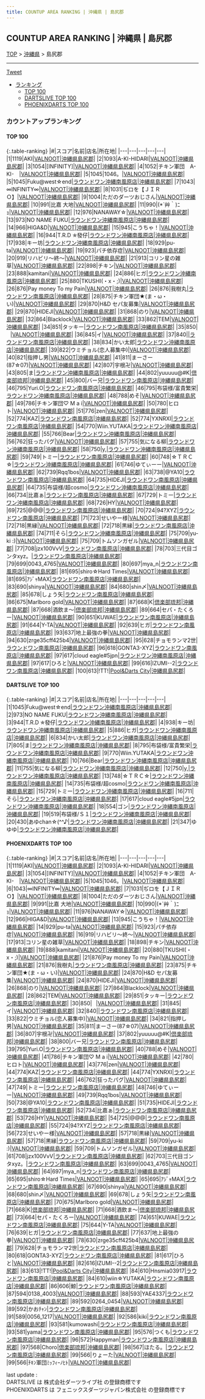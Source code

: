 ```yaml
---
title: COUNTUP AREA RANKING | 沖縄県 | 島尻郡
---
```

## COUNTUP AREA RANKING | 沖縄県 | 島尻郡

[TOP](/darts/rank/) > [沖縄県](/darts/rank/沖縄県/) > 島尻郡

___

<a href="https://twitter.com/share?ref_src=twsrc%5Etfw" data-text="COUNTUP AREA RANKING | 沖縄県島尻郡" class="twitter-share-button" data-hashtags="DARTSLIVE,PHOENIXDARTS,darts,ダーツ" data-show-count="false">Tweet</a>

* [ランキング](#カウントアップランキング)
    * [TOP 100](#top-100)
    * [DARTSLIVE TOP 100](#dartslive-top-100)
    * [PHOENIXDARTS TOP 100](#phoenixdarts-top-100)

### カウントアップランキング

#### TOP 100



{:.table-ranking}
|#|スコア|名前|店名|所在地|
|---|---|---|---|---|
|1|1119|<span class="rank-name-pd">AKI</span>|<a href="https://vs.phoenixdarts.com/jp/shop/shopDetailInfo/s_9047?s_seq=9047">VALNOOT</a>|<a href="/darts/rank/沖縄県/島尻郡">沖縄県島尻郡</a>|
|2|1093|<span class="rank-name-pd">A-KI-HIDARI</span>|<a href="https://vs.phoenixdarts.com/jp/shop/shopDetailInfo/s_9047?s_seq=9047">VALNOOT</a>|<a href="/darts/rank/沖縄県/島尻郡">沖縄県島尻郡</a>|
|3|1054|<span class="rank-name-pd">[INFINITY]</span>|<a href="https://vs.phoenixdarts.com/jp/shop/shopDetailInfo/s_9047?s_seq=9047">VALNOOT</a>|<a href="/darts/rank/沖縄県/島尻郡">沖縄県島尻郡</a>|
|4|1052|<span class="rank-name-pd">チキン軍団　A-KI-　</span>|<a href="https://vs.phoenixdarts.com/jp/shop/shopDetailInfo/s_9047?s_seq=9047">VALNOOT</a>|<a href="/darts/rank/沖縄県/島尻郡">沖縄県島尻郡</a>|
|5|1045|<span class="rank-name-pd">1046。</span>|<a href="https://vs.phoenixdarts.com/jp/shop/shopDetailInfo/s_9047?s_seq=9047">VALNOOT</a>|<a href="/darts/rank/沖縄県/島尻郡">沖縄県島尻郡</a>|
|5|1045|<span class="rank-name-dl">Fuku@west☆end</span>|<a href="https://search.dartslive.com/jp/shop/f1b85b87f406dd530d9b047a20a7ba1e">ラウンドワン沖縄南風原店</a>|<a href="/darts/rank/沖縄県/島尻郡">沖縄県島尻郡</a>|
|7|1043|<span class="rank-name-pd">∞INFINITY∞</span>|<a href="https://vs.phoenixdarts.com/jp/shop/shopDetailInfo/s_9047?s_seq=9047">VALNOOT</a>|<a href="/darts/rank/沖縄県/島尻郡">沖縄県島尻郡</a>|
|8|1031|<span class="rank-name-pd">ぢロを【ＪＩＲＯ】</span>|<a href="https://vs.phoenixdarts.com/jp/shop/shopDetailInfo/s_9047?s_seq=9047">VALNOOT</a>|<a href="/darts/rank/沖縄県/島尻郡">沖縄県島尻郡</a>|
|9|1004|<span class="rank-name-pd">ただのダーツおじさん</span>|<a href="https://vs.phoenixdarts.com/jp/shop/shopDetailInfo/s_9047?s_seq=9047">VALNOOT</a>|<a href="/darts/rank/沖縄県/島尻郡">沖縄県島尻郡</a>|
|10|991|<span class="rank-name-pd">比嘉 大地</span>|<a href="https://vs.phoenixdarts.com/jp/shop/shopDetailInfo/s_9047?s_seq=9047">VALNOOT</a>|<a href="/darts/rank/沖縄県/島尻郡">沖縄県島尻郡</a>|
|11|990|<span class="rank-name-pd">(*´艸｀)ﾆｮ</span>|<a href="https://vs.phoenixdarts.com/jp/shop/shopDetailInfo/s_9047?s_seq=9047">VALNOOT</a>|<a href="/darts/rank/沖縄県/島尻郡">沖縄県島尻郡</a>|
|12|976|<span class="rank-name-pd">NANAWAY☆</span>|<a href="https://vs.phoenixdarts.com/jp/shop/shopDetailInfo/s_9047?s_seq=9047">VALNOOT</a>|<a href="/darts/rank/沖縄県/島尻郡">沖縄県島尻郡</a>|
|13|973|<span class="rank-name-dl">NO NAME FUKU</span>|<a href="https://search.dartslive.com/jp/shop/f1b85b87f406dd530d9b047a20a7ba1e">ラウンドワン沖縄南風原店</a>|<a href="/darts/rank/沖縄県/島尻郡">沖縄県島尻郡</a>|
|14|966|<span class="rank-name-pd">HIGA&amp;D</span>|<a href="https://vs.phoenixdarts.com/jp/shop/shopDetailInfo/s_9047?s_seq=9047">VALNOOT</a>|<a href="/darts/rank/沖縄県/島尻郡">沖縄県島尻郡</a>|
|15|945|<span class="rank-name-pd">こうちゃ！</span>|<a href="https://vs.phoenixdarts.com/jp/shop/shopDetailInfo/s_9047?s_seq=9047">VALNOOT</a>|<a href="/darts/rank/沖縄県/島尻郡">沖縄県島尻郡</a>|
|16|944|<span class="rank-name-dl">T.R.D ✯發仔</span>|<a href="https://search.dartslive.com/jp/shop/f1b85b87f406dd530d9b047a20a7ba1e">ラウンドワン沖縄南風原店</a>|<a href="/darts/rank/沖縄県/島尻郡">沖縄県島尻郡</a>|
|17|938|<span class="rank-name-dl">キー坊</span>|<a href="https://search.dartslive.com/jp/shop/f1b85b87f406dd530d9b047a20a7ba1e">ラウンドワン沖縄南風原店</a>|<a href="/darts/rank/沖縄県/島尻郡">沖縄県島尻郡</a>|
|18|929|<span class="rank-name-pd">pu-ta</span>|<a href="https://vs.phoenixdarts.com/jp/shop/shopDetailInfo/s_9047?s_seq=9047">VALNOOT</a>|<a href="/darts/rank/沖縄県/島尻郡">沖縄県島尻郡</a>|
|19|923|<span class="rank-name-pd">パチ依存症</span>|<a href="https://vs.phoenixdarts.com/jp/shop/shopDetailInfo/s_9047?s_seq=9047">VALNOOT</a>|<a href="/darts/rank/沖縄県/島尻郡">沖縄県島尻郡</a>|
|20|919|<span class="rank-name-pd">リハビリ〜終〜</span>|<a href="https://vs.phoenixdarts.com/jp/shop/shopDetailInfo/s_9047?s_seq=9047">VALNOOT</a>|<a href="/darts/rank/沖縄県/島尻郡">沖縄県島尻郡</a>|
|21|913|<span class="rank-name-pd">コリン星の雑草</span>|<a href="https://vs.phoenixdarts.com/jp/shop/shopDetailInfo/s_9047?s_seq=9047">VALNOOT</a>|<a href="/darts/rank/沖縄県/島尻郡">沖縄県島尻郡</a>|
|22|898|<span class="rank-name-pd">チキン</span>|<a href="https://vs.phoenixdarts.com/jp/shop/shopDetailInfo/s_9047?s_seq=9047">VALNOOT</a>|<a href="/darts/rank/沖縄県/島尻郡">沖縄県島尻郡</a>|
|23|888|<span class="rank-name-pd">kamitani</span>|<a href="https://vs.phoenixdarts.com/jp/shop/shopDetailInfo/s_9047?s_seq=9047">VALNOOT</a>|<a href="/darts/rank/沖縄県/島尻郡">沖縄県島尻郡</a>|
|24|886|<span class="rank-name-dl">ヒガ</span>|<a href="https://search.dartslive.com/jp/shop/f1b85b87f406dd530d9b047a20a7ba1e">ラウンドワン沖縄南風原店</a>|<a href="/darts/rank/沖縄県/島尻郡">沖縄県島尻郡</a>|
|25|880|<span class="rank-name-pd">TKUSHI(・x・;)</span>|<a href="https://vs.phoenixdarts.com/jp/shop/shopDetailInfo/s_9047?s_seq=9047">VALNOOT</a>|<a href="/darts/rank/沖縄県/島尻郡">沖縄県島尻郡</a>|
|26|876|<span class="rank-name-pd">Pay money To my Pain</span>|<a href="https://vs.phoenixdarts.com/jp/shop/shopDetailInfo/s_9047?s_seq=9047">VALNOOT</a>|<a href="/darts/rank/沖縄県/島尻郡">沖縄県島尻郡</a>|
|26|876|<span class="rank-name-pd">我樹丸</span>|<a href="https://vs.phoenixdarts.com/jp/shop/shopDetailInfo/s_9760?s_seq=9760">ラウンドワン南風原店</a>|<a href="/darts/rank/沖縄県/島尻郡">沖縄県島尻郡</a>|
|28|875|<span class="rank-name-pd">チキン軍団★(ま・ω・い)</span>|<a href="https://vs.phoenixdarts.com/jp/shop/shopDetailInfo/s_9047?s_seq=9047">VALNOOT</a>|<a href="/darts/rank/沖縄県/島尻郡">沖縄県島尻郡</a>|
|29|870|<span class="rank-name-pd">H&amp;D セパ友募集</span>|<a href="https://vs.phoenixdarts.com/jp/shop/shopDetailInfo/s_9047?s_seq=9047">VALNOOT</a>|<a href="/darts/rank/沖縄県/島尻郡">沖縄県島尻郡</a>|
|29|870|<span class="rank-name-pd">HIDEJI</span>|<a href="https://vs.phoenixdarts.com/jp/shop/shopDetailInfo/s_9047?s_seq=9047">VALNOOT</a>|<a href="/darts/rank/沖縄県/島尻郡">沖縄県島尻郡</a>|
|31|868|<span class="rank-name-pd">のり</span>|<a href="https://vs.phoenixdarts.com/jp/shop/shopDetailInfo/s_9047?s_seq=9047">VALNOOT</a>|<a href="/darts/rank/沖縄県/島尻郡">沖縄県島尻郡</a>|
|32|864|<span class="rank-name-pd">Blacklock</span>|<a href="https://vs.phoenixdarts.com/jp/shop/shopDetailInfo/s_9047?s_seq=9047">VALNOOT</a>|<a href="/darts/rank/沖縄県/島尻郡">沖縄県島尻郡</a>|
|33|862|<span class="rank-name-pd">TEM</span>|<a href="https://vs.phoenixdarts.com/jp/shop/shopDetailInfo/s_9047?s_seq=9047">VALNOOT</a>|<a href="/darts/rank/沖縄県/島尻郡">沖縄県島尻郡</a>|
|34|851|<span class="rank-name-pd">タッキー</span>|<a href="https://vs.phoenixdarts.com/jp/shop/shopDetailInfo/s_9760?s_seq=9760">ラウンドワン南風原店</a>|<a href="/darts/rank/沖縄県/島尻郡">沖縄県島尻郡</a>|
|35|850|<span class="rank-name-pd">⠀</span>|<a href="https://vs.phoenixdarts.com/jp/shop/shopDetailInfo/s_9047?s_seq=9047">VALNOOT</a>|<a href="/darts/rank/沖縄県/島尻郡">沖縄県島尻郡</a>|
|36|845|<span class="rank-name-pd">イ</span>|<a href="https://vs.phoenixdarts.com/jp/shop/shopDetailInfo/s_9047?s_seq=9047">VALNOOT</a>|<a href="/darts/rank/沖縄県/島尻郡">沖縄県島尻郡</a>|
|37|840|<span class="rank-name-pd"></span>|<a href="https://vs.phoenixdarts.com/jp/shop/shopDetailInfo/s_9760?s_seq=9760">ラウンドワン南風原店</a>|<a href="/darts/rank/沖縄県/島尻郡">沖縄県島尻郡</a>|
|38|834|<span class="rank-name-dl">かい太郎</span>|<a href="https://search.dartslive.com/jp/shop/f1b85b87f406dd530d9b047a20a7ba1e">ラウンドワン沖縄南風原店</a>|<a href="/darts/rank/沖縄県/島尻郡">沖縄県島尻郡</a>|
|39|822|<span class="rank-name-pd">ウミチョル(恋人募集中)</span>|<a href="https://vs.phoenixdarts.com/jp/shop/shopDetailInfo/s_9047?s_seq=9047">VALNOOT</a>|<a href="/darts/rank/沖縄県/島尻郡">沖縄県島尻郡</a>|
|40|821|<span class="rank-name-pd">指押し男</span>|<a href="https://vs.phoenixdarts.com/jp/shop/shopDetailInfo/s_9047?s_seq=9047">VALNOOT</a>|<a href="/darts/rank/沖縄県/島尻郡">沖縄県島尻郡</a>|
|41|811|<span class="rank-name-pd">まーさー(87☆07)</span>|<a href="https://vs.phoenixdarts.com/jp/shop/shopDetailInfo/s_9047?s_seq=9047">VALNOOT</a>|<a href="/darts/rank/沖縄県/島尻郡">沖縄県島尻郡</a>|
|42|807|<span class="rank-name-pd">宇根卍</span>|<a href="https://vs.phoenixdarts.com/jp/shop/shopDetailInfo/s_9047?s_seq=9047">VALNOOT</a>|<a href="/darts/rank/沖縄県/島尻郡">沖縄県島尻郡</a>|
|43|805|<span class="rank-name-dl">ま</span>|<a href="https://search.dartslive.com/jp/shop/f1b85b87f406dd530d9b047a20a7ba1e">ラウンドワン沖縄南風原店</a>|<a href="/darts/rank/沖縄県/島尻郡">沖縄県島尻郡</a>|
|44|802|<span class="rank-name-pd">yuuuuu@#K</span>|<a href="https://vs.phoenixdarts.com/jp/shop/shopDetailInfo/s_85528?s_seq=85528">倶楽部琉邦</a>|<a href="/darts/rank/沖縄県/島尻郡">沖縄県島尻郡</a>|
|45|800|<span class="rank-name-pd">バー兄</span>|<a href="https://vs.phoenixdarts.com/jp/shop/shopDetailInfo/s_9760?s_seq=9760">ラウンドワン南風原店</a>|<a href="/darts/rank/沖縄県/島尻郡">沖縄県島尻郡</a>|
|46|795|<span class="rank-name-pd">Yuri.O</span>|<a href="https://vs.phoenixdarts.com/jp/shop/shopDetailInfo/s_9760?s_seq=9760">ラウンドワン南風原店</a>|<a href="/darts/rank/沖縄県/島尻郡">沖縄県島尻郡</a>|
|46|795|<span class="rank-name-dl">布袋様/富貴繁栄</span>|<a href="https://search.dartslive.com/jp/shop/f1b85b87f406dd530d9b047a20a7ba1e">ラウンドワン沖縄南風原店</a>|<a href="/darts/rank/沖縄県/島尻郡">沖縄県島尻郡</a>|
|48|788|<span class="rank-name-pd">めそ</span>|<a href="https://vs.phoenixdarts.com/jp/shop/shopDetailInfo/s_9047?s_seq=9047">VALNOOT</a>|<a href="/darts/rank/沖縄県/島尻郡">沖縄県島尻郡</a>|
|49|786|<span class="rank-name-pd">チキン軍団♡ M a i</span>|<a href="https://vs.phoenixdarts.com/jp/shop/shopDetailInfo/s_9047?s_seq=9047">VALNOOT</a>|<a href="/darts/rank/沖縄県/島尻郡">沖縄県島尻郡</a>|
|50|780|<span class="rank-name-pd">ヒロト</span>|<a href="https://vs.phoenixdarts.com/jp/shop/shopDetailInfo/s_9047?s_seq=9047">VALNOOT</a>|<a href="/darts/rank/沖縄県/島尻郡">沖縄県島尻郡</a>|
|51|776|<span class="rank-name-pd">zen</span>|<a href="https://vs.phoenixdarts.com/jp/shop/shopDetailInfo/s_9047?s_seq=9047">VALNOOT</a>|<a href="/darts/rank/沖縄県/島尻郡">沖縄県島尻郡</a>|
|52|774|<span class="rank-name-pd">KAZ</span>|<a href="https://vs.phoenixdarts.com/jp/shop/shopDetailInfo/s_9760?s_seq=9760">ラウンドワン南風原店</a>|<a href="/darts/rank/沖縄県/島尻郡">沖縄県島尻郡</a>|
|52|774|<span class="rank-name-pd">YXNRXI</span>|<a href="https://vs.phoenixdarts.com/jp/shop/shopDetailInfo/s_9760?s_seq=9760">ラウンドワン南風原店</a>|<a href="/darts/rank/沖縄県/島尻郡">沖縄県島尻郡</a>|
|54|770|<span class="rank-name-dl">Wiin.YUTAKA</span>|<a href="https://search.dartslive.com/jp/shop/f1b85b87f406dd530d9b047a20a7ba1e">ラウンドワン沖縄南風原店</a>|<a href="/darts/rank/沖縄県/島尻郡">沖縄県島尻郡</a>|
|55|766|<span class="rank-name-dl">Bear</span>|<a href="https://search.dartslive.com/jp/shop/f1b85b87f406dd530d9b047a20a7ba1e">ラウンドワン沖縄南風原店</a>|<a href="/darts/rank/沖縄県/島尻郡">沖縄県島尻郡</a>|
|56|762|<span class="rank-name-pd">狂ったパグ</span>|<a href="https://vs.phoenixdarts.com/jp/shop/shopDetailInfo/s_9047?s_seq=9047">VALNOOT</a>|<a href="/darts/rank/沖縄県/島尻郡">沖縄県島尻郡</a>|
|57|755|<span class="rank-name-dl">気になる柳</span>|<a href="https://search.dartslive.com/jp/shop/f1b85b87f406dd530d9b047a20a7ba1e">ラウンドワン沖縄南風原店</a>|<a href="/darts/rank/沖縄県/島尻郡">沖縄県島尻郡</a>|
|58|750|<span class="rank-name-dl">y,</span>|<a href="https://search.dartslive.com/jp/shop/f1b85b87f406dd530d9b047a20a7ba1e">ラウンドワン沖縄南風原店</a>|<a href="/darts/rank/沖縄県/島尻郡">沖縄県島尻郡</a>|
|59|749|<span class="rank-name-pd">トミー</span>|<a href="https://vs.phoenixdarts.com/jp/shop/shopDetailInfo/s_9760?s_seq=9760">ラウンドワン南風原店</a>|<a href="/darts/rank/沖縄県/島尻郡">沖縄県島尻郡</a>|
|60|748|<span class="rank-name-dl">☆ＴＲＣ☆</span>|<a href="https://search.dartslive.com/jp/shop/f1b85b87f406dd530d9b047a20a7ba1e">ラウンドワン沖縄南風原店</a>|<a href="/darts/rank/沖縄県/島尻郡">沖縄県島尻郡</a>|
|61|746|<span class="rank-name-pd">ゆてぃーー</span>|<a href="https://vs.phoenixdarts.com/jp/shop/shopDetailInfo/s_9047?s_seq=9047">VALNOOT</a>|<a href="/darts/rank/沖縄県/島尻郡">沖縄県島尻郡</a>|
|62|739|<span class="rank-name-pd">Rqq1bos</span>|<a href="https://vs.phoenixdarts.com/jp/shop/shopDetailInfo/s_9047?s_seq=9047">VALNOOT</a>|<a href="/darts/rank/沖縄県/島尻郡">沖縄県島尻郡</a>|
|63|738|<span class="rank-name-pd">@YA10</span>|<a href="https://vs.phoenixdarts.com/jp/shop/shopDetailInfo/s_9760?s_seq=9760">ラウンドワン南風原店</a>|<a href="/darts/rank/沖縄県/島尻郡">沖縄県島尻郡</a>|
|64|735|<span class="rank-name-pd">HIDEJI</span>|<a href="https://vs.phoenixdarts.com/jp/shop/shopDetailInfo/s_9760?s_seq=9760">ラウンドワン南風原店</a>|<a href="/darts/rank/沖縄県/島尻郡">沖縄県島尻郡</a>|
|64|735|<span class="rank-name-dl">布袋様/超cosmo</span>|<a href="https://search.dartslive.com/jp/shop/f1b85b87f406dd530d9b047a20a7ba1e">ラウンドワン沖縄南風原店</a>|<a href="/darts/rank/沖縄県/島尻郡">沖縄県島尻郡</a>|
|66|734|<span class="rank-name-pd">比嘉ぁ</span>|<a href="https://vs.phoenixdarts.com/jp/shop/shopDetailInfo/s_9760?s_seq=9760">ラウンドワン南風原店</a>|<a href="/darts/rank/沖縄県/島尻郡">沖縄県島尻郡</a>|
|67|729|<span class="rank-name-dl">トミー</span>|<a href="https://search.dartslive.com/jp/shop/f1b85b87f406dd530d9b047a20a7ba1e">ラウンドワン沖縄南風原店</a>|<a href="/darts/rank/沖縄県/島尻郡">沖縄県島尻郡</a>|
|68|726|<span class="rank-name-pd">HY</span>|<a href="https://vs.phoenixdarts.com/jp/shop/shopDetailInfo/s_9047?s_seq=9047">VALNOOT</a>|<a href="/darts/rank/沖縄県/島尻郡">沖縄県島尻郡</a>|
|69|725|<span class="rank-name-pd">@@@</span>|<a href="https://vs.phoenixdarts.com/jp/shop/shopDetailInfo/s_9760?s_seq=9760">ラウンドワン南風原店</a>|<a href="/darts/rank/沖縄県/島尻郡">沖縄県島尻郡</a>|
|70|724|<span class="rank-name-pd">94?XYZ</span>|<a href="https://vs.phoenixdarts.com/jp/shop/shopDetailInfo/s_9760?s_seq=9760">ラウンドワン南風原店</a>|<a href="/darts/rank/沖縄県/島尻郡">沖縄県島尻郡</a>|
|71|723|<span class="rank-name-pd">せいやー様</span>|<a href="https://vs.phoenixdarts.com/jp/shop/shopDetailInfo/s_9047?s_seq=9047">VALNOOT</a>|<a href="/darts/rank/沖縄県/島尻郡">沖縄県島尻郡</a>|
|72|718|<span class="rank-name-pd">黒縁</span>|<a href="https://vs.phoenixdarts.com/jp/shop/shopDetailInfo/s_9047?s_seq=9047">VALNOOT</a>|<a href="/darts/rank/沖縄県/島尻郡">沖縄県島尻郡</a>|
|72|718|<span class="rank-name-pd">黒縁</span>|<a href="https://vs.phoenixdarts.com/jp/shop/shopDetailInfo/s_9760?s_seq=9760">ラウンドワン南風原店</a>|<a href="/darts/rank/沖縄県/島尻郡">沖縄県島尻郡</a>|
|74|711|<span class="rank-name-dl">そら</span>|<a href="https://search.dartslive.com/jp/shop/f1b85b87f406dd530d9b047a20a7ba1e">ラウンドワン沖縄南風原店</a>|<a href="/darts/rank/沖縄県/島尻郡">沖縄県島尻郡</a>|
|75|709|<span class="rank-name-pd">yu-ki :)</span>|<a href="https://vs.phoenixdarts.com/jp/shop/shopDetailInfo/s_9047?s_seq=9047">VALNOOT</a>|<a href="/darts/rank/沖縄県/島尻郡">沖縄県島尻郡</a>|
|75|709|<span class="rank-name-pd">トムソンガゼル</span>|<a href="https://vs.phoenixdarts.com/jp/shop/shopDetailInfo/s_9047?s_seq=9047">VALNOOT</a>|<a href="/darts/rank/沖縄県/島尻郡">沖縄県島尻郡</a>|
|77|708|<span class="rank-name-pd">jzx100VvV</span>|<a href="https://vs.phoenixdarts.com/jp/shop/shopDetailInfo/s_9760?s_seq=9760">ラウンドワン南風原店</a>|<a href="/darts/rank/沖縄県/島尻郡">沖縄県島尻郡</a>|
|78|703|<span class="rank-name-pd">三代目ゴンタxyz。</span>|<a href="https://vs.phoenixdarts.com/jp/shop/shopDetailInfo/s_9760?s_seq=9760">ラウンドワン南風原店</a>|<a href="/darts/rank/沖縄県/島尻郡">沖縄県島尻郡</a>|
|79|699|<span class="rank-name-pd">0043_4765</span>|<a href="https://vs.phoenixdarts.com/jp/shop/shopDetailInfo/s_9047?s_seq=9047">VALNOOT</a>|<a href="/darts/rank/沖縄県/島尻郡">沖縄県島尻郡</a>|
|80|697|<span class="rank-name-pd">mya_n</span>|<a href="https://vs.phoenixdarts.com/jp/shop/shopDetailInfo/s_9760?s_seq=9760">ラウンドワン南風原店</a>|<a href="/darts/rank/沖縄県/島尻郡">沖縄県島尻郡</a>|
|81|695|<span class="rank-name-pd">shiro☆Hard Times</span>|<a href="https://vs.phoenixdarts.com/jp/shop/shopDetailInfo/s_9047?s_seq=9047">VALNOOT</a>|<a href="/darts/rank/沖縄県/島尻郡">沖縄県島尻郡</a>|
|81|695|<span class="rank-name-pd">ｱｼﾞｬMAX</span>|<a href="https://vs.phoenixdarts.com/jp/shop/shopDetailInfo/s_9760?s_seq=9760">ラウンドワン南風原店</a>|<a href="/darts/rank/沖縄県/島尻郡">沖縄県島尻郡</a>|
|83|690|<span class="rank-name-pd">shinya</span>|<a href="https://vs.phoenixdarts.com/jp/shop/shopDetailInfo/s_9047?s_seq=9047">VALNOOT</a>|<a href="/darts/rank/沖縄県/島尻郡">沖縄県島尻郡</a>|
|84|680|<span class="rank-name-pd">shin〆</span>|<a href="https://vs.phoenixdarts.com/jp/shop/shopDetailInfo/s_9047?s_seq=9047">VALNOOT</a>|<a href="/darts/rank/沖縄県/島尻郡">沖縄県島尻郡</a>|
|85|678|<span class="rank-name-pd">しょう矢</span>|<a href="https://vs.phoenixdarts.com/jp/shop/shopDetailInfo/s_9760?s_seq=9760">ラウンドワン南風原店</a>|<a href="/darts/rank/沖縄県/島尻郡">沖縄県島尻郡</a>|
|86|675|<span class="rank-name-pd">Marlboro gold</span>|<a href="https://vs.phoenixdarts.com/jp/shop/shopDetailInfo/s_9047?s_seq=9047">VALNOOT</a>|<a href="/darts/rank/沖縄県/島尻郡">沖縄県島尻郡</a>|
|87|668|<span class="rank-name-pd">K</span>|<a href="https://vs.phoenixdarts.com/jp/shop/shopDetailInfo/s_85528?s_seq=85528">倶楽部琉邦</a>|<a href="/darts/rank/沖縄県/島尻郡">沖縄県島尻郡</a>|
|87|668|<span class="rank-name-pd">酒飲ま～</span>|<a href="https://vs.phoenixdarts.com/jp/shop/shopDetailInfo/s_85528?s_seq=85528">倶楽部琉邦</a>|<a href="/darts/rank/沖縄県/島尻郡">沖縄県島尻郡</a>|
|89|664|<span class="rank-name-pd">セパ・たくろー</span>|<a href="https://vs.phoenixdarts.com/jp/shop/shopDetailInfo/s_9047?s_seq=9047">VALNOOT</a>|<a href="/darts/rank/沖縄県/島尻郡">沖縄県島尻郡</a>|
|90|651|<span class="rank-name-pd">KUWAE</span>|<a href="https://vs.phoenixdarts.com/jp/shop/shopDetailInfo/s_9760?s_seq=9760">ラウンドワン南風原店</a>|<a href="/darts/rank/沖縄県/島尻郡">沖縄県島尻郡</a>|
|91|644|<span class="rank-name-pd">Y-TA</span>|<a href="https://vs.phoenixdarts.com/jp/shop/shopDetailInfo/s_9047?s_seq=9047">VALNOOT</a>|<a href="/darts/rank/沖縄県/島尻郡">沖縄県島尻郡</a>|
|92|639|<span class="rank-name-pd">ヒガ</span>|<a href="https://vs.phoenixdarts.com/jp/shop/shopDetailInfo/s_9760?s_seq=9760">ラウンドワン南風原店</a>|<a href="/darts/rank/沖縄県/島尻郡">沖縄県島尻郡</a>|
|93|637|<span class="rank-name-pd">地上最強の拳</span>|<a href="https://vs.phoenixdarts.com/jp/shop/shopDetailInfo/s_9047?s_seq=9047">VALNOOT</a>|<a href="/darts/rank/沖縄県/島尻郡">沖縄県島尻郡</a>|
|94|630|<span class="rank-name-pd">zrge35cff425b4</span>|<a href="https://vs.phoenixdarts.com/jp/shop/shopDetailInfo/s_9047?s_seq=9047">VALNOOT</a>|<a href="/darts/rank/沖縄県/島尻郡">沖縄県島尻郡</a>|
|95|628|<span class="rank-name-pd">チョモランマ2世</span>|<a href="https://vs.phoenixdarts.com/jp/shop/shopDetailInfo/s_9760?s_seq=9760">ラウンドワン南風原店</a>|<a href="/darts/rank/沖縄県/島尻郡">沖縄県島尻郡</a>|
|96|618|<span class="rank-name-pd">GONTA3-XYZ</span>|<a href="https://vs.phoenixdarts.com/jp/shop/shopDetailInfo/s_9760?s_seq=9760">ラウンドワン南風原店</a>|<a href="/darts/rank/沖縄県/島尻郡">沖縄県島尻郡</a>|
|97|617|<span class="rank-name-dl">cloud eagle#5jpn</span>|<a href="https://search.dartslive.com/jp/shop/f1b85b87f406dd530d9b047a20a7ba1e">ラウンドワン沖縄南風原店</a>|<a href="/darts/rank/沖縄県/島尻郡">沖縄県島尻郡</a>|
|97|617|<span class="rank-name-pd">ひろと</span>|<a href="https://vs.phoenixdarts.com/jp/shop/shopDetailInfo/s_9047?s_seq=9047">VALNOOT</a>|<a href="/darts/rank/沖縄県/島尻郡">沖縄県島尻郡</a>|
|99|616|<span class="rank-name-pd">IZUMI--2</span>|<a href="https://vs.phoenixdarts.com/jp/shop/shopDetailInfo/s_9760?s_seq=9760">ラウンドワン南風原店</a>|<a href="/darts/rank/沖縄県/島尻郡">沖縄県島尻郡</a>|
|100|613|<span class="rank-name-pd">!TT!</span>|<a href="https://vs.phoenixdarts.com/jp/shop/shopDetailInfo/s_9394?s_seq=9394">Pool&Darts City</a>|<a href="/darts/rank/沖縄県/島尻郡">沖縄県島尻郡</a>|


#### DARTSLIVE TOP 100



{:.table-ranking}
|#|スコア|名前|店名|所在地|
|---|---|---|---|---|
|1|1045|<span class="rank-name-dl">Fuku@west☆end</span>|<a href="https://search.dartslive.com/jp/shop/f1b85b87f406dd530d9b047a20a7ba1e">ラウンドワン沖縄南風原店</a>|<a href="/darts/rank/沖縄県/島尻郡">沖縄県島尻郡</a>|
|2|973|<span class="rank-name-dl">NO NAME FUKU</span>|<a href="https://search.dartslive.com/jp/shop/f1b85b87f406dd530d9b047a20a7ba1e">ラウンドワン沖縄南風原店</a>|<a href="/darts/rank/沖縄県/島尻郡">沖縄県島尻郡</a>|
|3|944|<span class="rank-name-dl">T.R.D ✯發仔</span>|<a href="https://search.dartslive.com/jp/shop/f1b85b87f406dd530d9b047a20a7ba1e">ラウンドワン沖縄南風原店</a>|<a href="/darts/rank/沖縄県/島尻郡">沖縄県島尻郡</a>|
|4|938|<span class="rank-name-dl">キー坊</span>|<a href="https://search.dartslive.com/jp/shop/f1b85b87f406dd530d9b047a20a7ba1e">ラウンドワン沖縄南風原店</a>|<a href="/darts/rank/沖縄県/島尻郡">沖縄県島尻郡</a>|
|5|886|<span class="rank-name-dl">ヒガ</span>|<a href="https://search.dartslive.com/jp/shop/f1b85b87f406dd530d9b047a20a7ba1e">ラウンドワン沖縄南風原店</a>|<a href="/darts/rank/沖縄県/島尻郡">沖縄県島尻郡</a>|
|6|834|<span class="rank-name-dl">かい太郎</span>|<a href="https://search.dartslive.com/jp/shop/f1b85b87f406dd530d9b047a20a7ba1e">ラウンドワン沖縄南風原店</a>|<a href="/darts/rank/沖縄県/島尻郡">沖縄県島尻郡</a>|
|7|805|<span class="rank-name-dl">ま</span>|<a href="https://search.dartslive.com/jp/shop/f1b85b87f406dd530d9b047a20a7ba1e">ラウンドワン沖縄南風原店</a>|<a href="/darts/rank/沖縄県/島尻郡">沖縄県島尻郡</a>|
|8|795|<span class="rank-name-dl">布袋様/富貴繁栄</span>|<a href="https://search.dartslive.com/jp/shop/f1b85b87f406dd530d9b047a20a7ba1e">ラウンドワン沖縄南風原店</a>|<a href="/darts/rank/沖縄県/島尻郡">沖縄県島尻郡</a>|
|9|770|<span class="rank-name-dl">Wiin.YUTAKA</span>|<a href="https://search.dartslive.com/jp/shop/f1b85b87f406dd530d9b047a20a7ba1e">ラウンドワン沖縄南風原店</a>|<a href="/darts/rank/沖縄県/島尻郡">沖縄県島尻郡</a>|
|10|766|<span class="rank-name-dl">Bear</span>|<a href="https://search.dartslive.com/jp/shop/f1b85b87f406dd530d9b047a20a7ba1e">ラウンドワン沖縄南風原店</a>|<a href="/darts/rank/沖縄県/島尻郡">沖縄県島尻郡</a>|
|11|755|<span class="rank-name-dl">気になる柳</span>|<a href="https://search.dartslive.com/jp/shop/f1b85b87f406dd530d9b047a20a7ba1e">ラウンドワン沖縄南風原店</a>|<a href="/darts/rank/沖縄県/島尻郡">沖縄県島尻郡</a>|
|12|750|<span class="rank-name-dl">y,</span>|<a href="https://search.dartslive.com/jp/shop/f1b85b87f406dd530d9b047a20a7ba1e">ラウンドワン沖縄南風原店</a>|<a href="/darts/rank/沖縄県/島尻郡">沖縄県島尻郡</a>|
|13|748|<span class="rank-name-dl">☆ＴＲＣ☆</span>|<a href="https://search.dartslive.com/jp/shop/f1b85b87f406dd530d9b047a20a7ba1e">ラウンドワン沖縄南風原店</a>|<a href="/darts/rank/沖縄県/島尻郡">沖縄県島尻郡</a>|
|14|735|<span class="rank-name-dl">布袋様/超cosmo</span>|<a href="https://search.dartslive.com/jp/shop/f1b85b87f406dd530d9b047a20a7ba1e">ラウンドワン沖縄南風原店</a>|<a href="/darts/rank/沖縄県/島尻郡">沖縄県島尻郡</a>|
|15|729|<span class="rank-name-dl">トミー</span>|<a href="https://search.dartslive.com/jp/shop/f1b85b87f406dd530d9b047a20a7ba1e">ラウンドワン沖縄南風原店</a>|<a href="/darts/rank/沖縄県/島尻郡">沖縄県島尻郡</a>|
|16|711|<span class="rank-name-dl">そら</span>|<a href="https://search.dartslive.com/jp/shop/f1b85b87f406dd530d9b047a20a7ba1e">ラウンドワン沖縄南風原店</a>|<a href="/darts/rank/沖縄県/島尻郡">沖縄県島尻郡</a>|
|17|617|<span class="rank-name-dl">cloud eagle#5jpn</span>|<a href="https://search.dartslive.com/jp/shop/f1b85b87f406dd530d9b047a20a7ba1e">ラウンドワン沖縄南風原店</a>|<a href="/darts/rank/沖縄県/島尻郡">沖縄県島尻郡</a>|
|18|554|<span class="rank-name-dl">ゴン</span>|<a href="https://search.dartslive.com/jp/shop/f1b85b87f406dd530d9b047a20a7ba1e">ラウンドワン沖縄南風原店</a>|<a href="/darts/rank/沖縄県/島尻郡">沖縄県島尻郡</a>|
|19|519|<span class="rank-name-dl">布袋様/Ｓ１</span>|<a href="https://search.dartslive.com/jp/shop/f1b85b87f406dd530d9b047a20a7ba1e">ラウンドワン沖縄南風原店</a>|<a href="/darts/rank/沖縄県/島尻郡">沖縄県島尻郡</a>|
|20|430|<span class="rank-name-dl">あゆchan☆(^^♪</span>|<a href="https://search.dartslive.com/jp/shop/f1b85b87f406dd530d9b047a20a7ba1e">ラウンドワン沖縄南風原店</a>|<a href="/darts/rank/沖縄県/島尻郡">沖縄県島尻郡</a>|
|21|347|<span class="rank-name-dl">ゆゆゆ</span>|<a href="https://search.dartslive.com/jp/shop/f1b85b87f406dd530d9b047a20a7ba1e">ラウンドワン沖縄南風原店</a>|<a href="/darts/rank/沖縄県/島尻郡">沖縄県島尻郡</a>|


#### PHOENIXDARTS TOP 100



{:.table-ranking}
|#|スコア|名前|店名|所在地|
|---|---|---|---|---|
|1|1119|<span class="rank-name-pd">AKI</span>|<a href="https://vs.phoenixdarts.com/jp/shop/shopDetailInfo/s_9047?s_seq=9047">VALNOOT</a>|<a href="/darts/rank/沖縄県/島尻郡">沖縄県島尻郡</a>|
|2|1093|<span class="rank-name-pd">A-KI-HIDARI</span>|<a href="https://vs.phoenixdarts.com/jp/shop/shopDetailInfo/s_9047?s_seq=9047">VALNOOT</a>|<a href="/darts/rank/沖縄県/島尻郡">沖縄県島尻郡</a>|
|3|1054|<span class="rank-name-pd">[INFINITY]</span>|<a href="https://vs.phoenixdarts.com/jp/shop/shopDetailInfo/s_9047?s_seq=9047">VALNOOT</a>|<a href="/darts/rank/沖縄県/島尻郡">沖縄県島尻郡</a>|
|4|1052|<span class="rank-name-pd">チキン軍団　A-KI-　</span>|<a href="https://vs.phoenixdarts.com/jp/shop/shopDetailInfo/s_9047?s_seq=9047">VALNOOT</a>|<a href="/darts/rank/沖縄県/島尻郡">沖縄県島尻郡</a>|
|5|1045|<span class="rank-name-pd">1046。</span>|<a href="https://vs.phoenixdarts.com/jp/shop/shopDetailInfo/s_9047?s_seq=9047">VALNOOT</a>|<a href="/darts/rank/沖縄県/島尻郡">沖縄県島尻郡</a>|
|6|1043|<span class="rank-name-pd">∞INFINITY∞</span>|<a href="https://vs.phoenixdarts.com/jp/shop/shopDetailInfo/s_9047?s_seq=9047">VALNOOT</a>|<a href="/darts/rank/沖縄県/島尻郡">沖縄県島尻郡</a>|
|7|1031|<span class="rank-name-pd">ぢロを【ＪＩＲＯ】</span>|<a href="https://vs.phoenixdarts.com/jp/shop/shopDetailInfo/s_9047?s_seq=9047">VALNOOT</a>|<a href="/darts/rank/沖縄県/島尻郡">沖縄県島尻郡</a>|
|8|1004|<span class="rank-name-pd">ただのダーツおじさん</span>|<a href="https://vs.phoenixdarts.com/jp/shop/shopDetailInfo/s_9047?s_seq=9047">VALNOOT</a>|<a href="/darts/rank/沖縄県/島尻郡">沖縄県島尻郡</a>|
|9|991|<span class="rank-name-pd">比嘉 大地</span>|<a href="https://vs.phoenixdarts.com/jp/shop/shopDetailInfo/s_9047?s_seq=9047">VALNOOT</a>|<a href="/darts/rank/沖縄県/島尻郡">沖縄県島尻郡</a>|
|10|990|<span class="rank-name-pd">(*´艸｀)ﾆｮ</span>|<a href="https://vs.phoenixdarts.com/jp/shop/shopDetailInfo/s_9047?s_seq=9047">VALNOOT</a>|<a href="/darts/rank/沖縄県/島尻郡">沖縄県島尻郡</a>|
|11|976|<span class="rank-name-pd">NANAWAY☆</span>|<a href="https://vs.phoenixdarts.com/jp/shop/shopDetailInfo/s_9047?s_seq=9047">VALNOOT</a>|<a href="/darts/rank/沖縄県/島尻郡">沖縄県島尻郡</a>|
|12|966|<span class="rank-name-pd">HIGA&amp;D</span>|<a href="https://vs.phoenixdarts.com/jp/shop/shopDetailInfo/s_9047?s_seq=9047">VALNOOT</a>|<a href="/darts/rank/沖縄県/島尻郡">沖縄県島尻郡</a>|
|13|945|<span class="rank-name-pd">こうちゃ！</span>|<a href="https://vs.phoenixdarts.com/jp/shop/shopDetailInfo/s_9047?s_seq=9047">VALNOOT</a>|<a href="/darts/rank/沖縄県/島尻郡">沖縄県島尻郡</a>|
|14|929|<span class="rank-name-pd">pu-ta</span>|<a href="https://vs.phoenixdarts.com/jp/shop/shopDetailInfo/s_9047?s_seq=9047">VALNOOT</a>|<a href="/darts/rank/沖縄県/島尻郡">沖縄県島尻郡</a>|
|15|923|<span class="rank-name-pd">パチ依存症</span>|<a href="https://vs.phoenixdarts.com/jp/shop/shopDetailInfo/s_9047?s_seq=9047">VALNOOT</a>|<a href="/darts/rank/沖縄県/島尻郡">沖縄県島尻郡</a>|
|16|919|<span class="rank-name-pd">リハビリ〜終〜</span>|<a href="https://vs.phoenixdarts.com/jp/shop/shopDetailInfo/s_9047?s_seq=9047">VALNOOT</a>|<a href="/darts/rank/沖縄県/島尻郡">沖縄県島尻郡</a>|
|17|913|<span class="rank-name-pd">コリン星の雑草</span>|<a href="https://vs.phoenixdarts.com/jp/shop/shopDetailInfo/s_9047?s_seq=9047">VALNOOT</a>|<a href="/darts/rank/沖縄県/島尻郡">沖縄県島尻郡</a>|
|18|898|<span class="rank-name-pd">チキン</span>|<a href="https://vs.phoenixdarts.com/jp/shop/shopDetailInfo/s_9047?s_seq=9047">VALNOOT</a>|<a href="/darts/rank/沖縄県/島尻郡">沖縄県島尻郡</a>|
|19|888|<span class="rank-name-pd">kamitani</span>|<a href="https://vs.phoenixdarts.com/jp/shop/shopDetailInfo/s_9047?s_seq=9047">VALNOOT</a>|<a href="/darts/rank/沖縄県/島尻郡">沖縄県島尻郡</a>|
|20|880|<span class="rank-name-pd">TKUSHI(・x・;)</span>|<a href="https://vs.phoenixdarts.com/jp/shop/shopDetailInfo/s_9047?s_seq=9047">VALNOOT</a>|<a href="/darts/rank/沖縄県/島尻郡">沖縄県島尻郡</a>|
|21|876|<span class="rank-name-pd">Pay money To my Pain</span>|<a href="https://vs.phoenixdarts.com/jp/shop/shopDetailInfo/s_9047?s_seq=9047">VALNOOT</a>|<a href="/darts/rank/沖縄県/島尻郡">沖縄県島尻郡</a>|
|21|876|<span class="rank-name-pd">我樹丸</span>|<a href="https://vs.phoenixdarts.com/jp/shop/shopDetailInfo/s_9760?s_seq=9760">ラウンドワン南風原店</a>|<a href="/darts/rank/沖縄県/島尻郡">沖縄県島尻郡</a>|
|23|875|<span class="rank-name-pd">チキン軍団★(ま・ω・い)</span>|<a href="https://vs.phoenixdarts.com/jp/shop/shopDetailInfo/s_9047?s_seq=9047">VALNOOT</a>|<a href="/darts/rank/沖縄県/島尻郡">沖縄県島尻郡</a>|
|24|870|<span class="rank-name-pd">H&amp;D セパ友募集</span>|<a href="https://vs.phoenixdarts.com/jp/shop/shopDetailInfo/s_9047?s_seq=9047">VALNOOT</a>|<a href="/darts/rank/沖縄県/島尻郡">沖縄県島尻郡</a>|
|24|870|<span class="rank-name-pd">HIDEJI</span>|<a href="https://vs.phoenixdarts.com/jp/shop/shopDetailInfo/s_9047?s_seq=9047">VALNOOT</a>|<a href="/darts/rank/沖縄県/島尻郡">沖縄県島尻郡</a>|
|26|868|<span class="rank-name-pd">のり</span>|<a href="https://vs.phoenixdarts.com/jp/shop/shopDetailInfo/s_9047?s_seq=9047">VALNOOT</a>|<a href="/darts/rank/沖縄県/島尻郡">沖縄県島尻郡</a>|
|27|864|<span class="rank-name-pd">Blacklock</span>|<a href="https://vs.phoenixdarts.com/jp/shop/shopDetailInfo/s_9047?s_seq=9047">VALNOOT</a>|<a href="/darts/rank/沖縄県/島尻郡">沖縄県島尻郡</a>|
|28|862|<span class="rank-name-pd">TEM</span>|<a href="https://vs.phoenixdarts.com/jp/shop/shopDetailInfo/s_9047?s_seq=9047">VALNOOT</a>|<a href="/darts/rank/沖縄県/島尻郡">沖縄県島尻郡</a>|
|29|851|<span class="rank-name-pd">タッキー</span>|<a href="https://vs.phoenixdarts.com/jp/shop/shopDetailInfo/s_9760?s_seq=9760">ラウンドワン南風原店</a>|<a href="/darts/rank/沖縄県/島尻郡">沖縄県島尻郡</a>|
|30|850|<span class="rank-name-pd">⠀</span>|<a href="https://vs.phoenixdarts.com/jp/shop/shopDetailInfo/s_9047?s_seq=9047">VALNOOT</a>|<a href="/darts/rank/沖縄県/島尻郡">沖縄県島尻郡</a>|
|31|845|<span class="rank-name-pd">イ</span>|<a href="https://vs.phoenixdarts.com/jp/shop/shopDetailInfo/s_9047?s_seq=9047">VALNOOT</a>|<a href="/darts/rank/沖縄県/島尻郡">沖縄県島尻郡</a>|
|32|840|<span class="rank-name-pd"></span>|<a href="https://vs.phoenixdarts.com/jp/shop/shopDetailInfo/s_9760?s_seq=9760">ラウンドワン南風原店</a>|<a href="/darts/rank/沖縄県/島尻郡">沖縄県島尻郡</a>|
|33|822|<span class="rank-name-pd">ウミチョル(恋人募集中)</span>|<a href="https://vs.phoenixdarts.com/jp/shop/shopDetailInfo/s_9047?s_seq=9047">VALNOOT</a>|<a href="/darts/rank/沖縄県/島尻郡">沖縄県島尻郡</a>|
|34|821|<span class="rank-name-pd">指押し男</span>|<a href="https://vs.phoenixdarts.com/jp/shop/shopDetailInfo/s_9047?s_seq=9047">VALNOOT</a>|<a href="/darts/rank/沖縄県/島尻郡">沖縄県島尻郡</a>|
|35|811|<span class="rank-name-pd">まーさー(87☆07)</span>|<a href="https://vs.phoenixdarts.com/jp/shop/shopDetailInfo/s_9047?s_seq=9047">VALNOOT</a>|<a href="/darts/rank/沖縄県/島尻郡">沖縄県島尻郡</a>|
|36|807|<span class="rank-name-pd">宇根卍</span>|<a href="https://vs.phoenixdarts.com/jp/shop/shopDetailInfo/s_9047?s_seq=9047">VALNOOT</a>|<a href="/darts/rank/沖縄県/島尻郡">沖縄県島尻郡</a>|
|37|802|<span class="rank-name-pd">yuuuuu@#K</span>|<a href="https://vs.phoenixdarts.com/jp/shop/shopDetailInfo/s_85528?s_seq=85528">倶楽部琉邦</a>|<a href="/darts/rank/沖縄県/島尻郡">沖縄県島尻郡</a>|
|38|800|<span class="rank-name-pd">バー兄</span>|<a href="https://vs.phoenixdarts.com/jp/shop/shopDetailInfo/s_9760?s_seq=9760">ラウンドワン南風原店</a>|<a href="/darts/rank/沖縄県/島尻郡">沖縄県島尻郡</a>|
|39|795|<span class="rank-name-pd">Yuri.O</span>|<a href="https://vs.phoenixdarts.com/jp/shop/shopDetailInfo/s_9760?s_seq=9760">ラウンドワン南風原店</a>|<a href="/darts/rank/沖縄県/島尻郡">沖縄県島尻郡</a>|
|40|788|<span class="rank-name-pd">めそ</span>|<a href="https://vs.phoenixdarts.com/jp/shop/shopDetailInfo/s_9047?s_seq=9047">VALNOOT</a>|<a href="/darts/rank/沖縄県/島尻郡">沖縄県島尻郡</a>|
|41|786|<span class="rank-name-pd">チキン軍団♡ M a i</span>|<a href="https://vs.phoenixdarts.com/jp/shop/shopDetailInfo/s_9047?s_seq=9047">VALNOOT</a>|<a href="/darts/rank/沖縄県/島尻郡">沖縄県島尻郡</a>|
|42|780|<span class="rank-name-pd">ヒロト</span>|<a href="https://vs.phoenixdarts.com/jp/shop/shopDetailInfo/s_9047?s_seq=9047">VALNOOT</a>|<a href="/darts/rank/沖縄県/島尻郡">沖縄県島尻郡</a>|
|43|776|<span class="rank-name-pd">zen</span>|<a href="https://vs.phoenixdarts.com/jp/shop/shopDetailInfo/s_9047?s_seq=9047">VALNOOT</a>|<a href="/darts/rank/沖縄県/島尻郡">沖縄県島尻郡</a>|
|44|774|<span class="rank-name-pd">KAZ</span>|<a href="https://vs.phoenixdarts.com/jp/shop/shopDetailInfo/s_9760?s_seq=9760">ラウンドワン南風原店</a>|<a href="/darts/rank/沖縄県/島尻郡">沖縄県島尻郡</a>|
|44|774|<span class="rank-name-pd">YXNRXI</span>|<a href="https://vs.phoenixdarts.com/jp/shop/shopDetailInfo/s_9760?s_seq=9760">ラウンドワン南風原店</a>|<a href="/darts/rank/沖縄県/島尻郡">沖縄県島尻郡</a>|
|46|762|<span class="rank-name-pd">狂ったパグ</span>|<a href="https://vs.phoenixdarts.com/jp/shop/shopDetailInfo/s_9047?s_seq=9047">VALNOOT</a>|<a href="/darts/rank/沖縄県/島尻郡">沖縄県島尻郡</a>|
|47|749|<span class="rank-name-pd">トミー</span>|<a href="https://vs.phoenixdarts.com/jp/shop/shopDetailInfo/s_9760?s_seq=9760">ラウンドワン南風原店</a>|<a href="/darts/rank/沖縄県/島尻郡">沖縄県島尻郡</a>|
|48|746|<span class="rank-name-pd">ゆてぃーー</span>|<a href="https://vs.phoenixdarts.com/jp/shop/shopDetailInfo/s_9047?s_seq=9047">VALNOOT</a>|<a href="/darts/rank/沖縄県/島尻郡">沖縄県島尻郡</a>|
|49|739|<span class="rank-name-pd">Rqq1bos</span>|<a href="https://vs.phoenixdarts.com/jp/shop/shopDetailInfo/s_9047?s_seq=9047">VALNOOT</a>|<a href="/darts/rank/沖縄県/島尻郡">沖縄県島尻郡</a>|
|50|738|<span class="rank-name-pd">@YA10</span>|<a href="https://vs.phoenixdarts.com/jp/shop/shopDetailInfo/s_9760?s_seq=9760">ラウンドワン南風原店</a>|<a href="/darts/rank/沖縄県/島尻郡">沖縄県島尻郡</a>|
|51|735|<span class="rank-name-pd">HIDEJI</span>|<a href="https://vs.phoenixdarts.com/jp/shop/shopDetailInfo/s_9760?s_seq=9760">ラウンドワン南風原店</a>|<a href="/darts/rank/沖縄県/島尻郡">沖縄県島尻郡</a>|
|52|734|<span class="rank-name-pd">比嘉ぁ</span>|<a href="https://vs.phoenixdarts.com/jp/shop/shopDetailInfo/s_9760?s_seq=9760">ラウンドワン南風原店</a>|<a href="/darts/rank/沖縄県/島尻郡">沖縄県島尻郡</a>|
|53|726|<span class="rank-name-pd">HY</span>|<a href="https://vs.phoenixdarts.com/jp/shop/shopDetailInfo/s_9047?s_seq=9047">VALNOOT</a>|<a href="/darts/rank/沖縄県/島尻郡">沖縄県島尻郡</a>|
|54|725|<span class="rank-name-pd">@@@</span>|<a href="https://vs.phoenixdarts.com/jp/shop/shopDetailInfo/s_9760?s_seq=9760">ラウンドワン南風原店</a>|<a href="/darts/rank/沖縄県/島尻郡">沖縄県島尻郡</a>|
|55|724|<span class="rank-name-pd">94?XYZ</span>|<a href="https://vs.phoenixdarts.com/jp/shop/shopDetailInfo/s_9760?s_seq=9760">ラウンドワン南風原店</a>|<a href="/darts/rank/沖縄県/島尻郡">沖縄県島尻郡</a>|
|56|723|<span class="rank-name-pd">せいやー様</span>|<a href="https://vs.phoenixdarts.com/jp/shop/shopDetailInfo/s_9047?s_seq=9047">VALNOOT</a>|<a href="/darts/rank/沖縄県/島尻郡">沖縄県島尻郡</a>|
|57|718|<span class="rank-name-pd">黒縁</span>|<a href="https://vs.phoenixdarts.com/jp/shop/shopDetailInfo/s_9047?s_seq=9047">VALNOOT</a>|<a href="/darts/rank/沖縄県/島尻郡">沖縄県島尻郡</a>|
|57|718|<span class="rank-name-pd">黒縁</span>|<a href="https://vs.phoenixdarts.com/jp/shop/shopDetailInfo/s_9760?s_seq=9760">ラウンドワン南風原店</a>|<a href="/darts/rank/沖縄県/島尻郡">沖縄県島尻郡</a>|
|59|709|<span class="rank-name-pd">yu-ki :)</span>|<a href="https://vs.phoenixdarts.com/jp/shop/shopDetailInfo/s_9047?s_seq=9047">VALNOOT</a>|<a href="/darts/rank/沖縄県/島尻郡">沖縄県島尻郡</a>|
|59|709|<span class="rank-name-pd">トムソンガゼル</span>|<a href="https://vs.phoenixdarts.com/jp/shop/shopDetailInfo/s_9047?s_seq=9047">VALNOOT</a>|<a href="/darts/rank/沖縄県/島尻郡">沖縄県島尻郡</a>|
|61|708|<span class="rank-name-pd">jzx100VvV</span>|<a href="https://vs.phoenixdarts.com/jp/shop/shopDetailInfo/s_9760?s_seq=9760">ラウンドワン南風原店</a>|<a href="/darts/rank/沖縄県/島尻郡">沖縄県島尻郡</a>|
|62|703|<span class="rank-name-pd">三代目ゴンタxyz。</span>|<a href="https://vs.phoenixdarts.com/jp/shop/shopDetailInfo/s_9760?s_seq=9760">ラウンドワン南風原店</a>|<a href="/darts/rank/沖縄県/島尻郡">沖縄県島尻郡</a>|
|63|699|<span class="rank-name-pd">0043_4765</span>|<a href="https://vs.phoenixdarts.com/jp/shop/shopDetailInfo/s_9047?s_seq=9047">VALNOOT</a>|<a href="/darts/rank/沖縄県/島尻郡">沖縄県島尻郡</a>|
|64|697|<span class="rank-name-pd">mya_n</span>|<a href="https://vs.phoenixdarts.com/jp/shop/shopDetailInfo/s_9760?s_seq=9760">ラウンドワン南風原店</a>|<a href="/darts/rank/沖縄県/島尻郡">沖縄県島尻郡</a>|
|65|695|<span class="rank-name-pd">shiro☆Hard Times</span>|<a href="https://vs.phoenixdarts.com/jp/shop/shopDetailInfo/s_9047?s_seq=9047">VALNOOT</a>|<a href="/darts/rank/沖縄県/島尻郡">沖縄県島尻郡</a>|
|65|695|<span class="rank-name-pd">ｱｼﾞｬMAX</span>|<a href="https://vs.phoenixdarts.com/jp/shop/shopDetailInfo/s_9760?s_seq=9760">ラウンドワン南風原店</a>|<a href="/darts/rank/沖縄県/島尻郡">沖縄県島尻郡</a>|
|67|690|<span class="rank-name-pd">shinya</span>|<a href="https://vs.phoenixdarts.com/jp/shop/shopDetailInfo/s_9047?s_seq=9047">VALNOOT</a>|<a href="/darts/rank/沖縄県/島尻郡">沖縄県島尻郡</a>|
|68|680|<span class="rank-name-pd">shin〆</span>|<a href="https://vs.phoenixdarts.com/jp/shop/shopDetailInfo/s_9047?s_seq=9047">VALNOOT</a>|<a href="/darts/rank/沖縄県/島尻郡">沖縄県島尻郡</a>|
|69|678|<span class="rank-name-pd">しょう矢</span>|<a href="https://vs.phoenixdarts.com/jp/shop/shopDetailInfo/s_9760?s_seq=9760">ラウンドワン南風原店</a>|<a href="/darts/rank/沖縄県/島尻郡">沖縄県島尻郡</a>|
|70|675|<span class="rank-name-pd">Marlboro gold</span>|<a href="https://vs.phoenixdarts.com/jp/shop/shopDetailInfo/s_9047?s_seq=9047">VALNOOT</a>|<a href="/darts/rank/沖縄県/島尻郡">沖縄県島尻郡</a>|
|71|668|<span class="rank-name-pd">K</span>|<a href="https://vs.phoenixdarts.com/jp/shop/shopDetailInfo/s_85528?s_seq=85528">倶楽部琉邦</a>|<a href="/darts/rank/沖縄県/島尻郡">沖縄県島尻郡</a>|
|71|668|<span class="rank-name-pd">酒飲ま～</span>|<a href="https://vs.phoenixdarts.com/jp/shop/shopDetailInfo/s_85528?s_seq=85528">倶楽部琉邦</a>|<a href="/darts/rank/沖縄県/島尻郡">沖縄県島尻郡</a>|
|73|664|<span class="rank-name-pd">セパ・たくろー</span>|<a href="https://vs.phoenixdarts.com/jp/shop/shopDetailInfo/s_9047?s_seq=9047">VALNOOT</a>|<a href="/darts/rank/沖縄県/島尻郡">沖縄県島尻郡</a>|
|74|651|<span class="rank-name-pd">KUWAE</span>|<a href="https://vs.phoenixdarts.com/jp/shop/shopDetailInfo/s_9760?s_seq=9760">ラウンドワン南風原店</a>|<a href="/darts/rank/沖縄県/島尻郡">沖縄県島尻郡</a>|
|75|644|<span class="rank-name-pd">Y-TA</span>|<a href="https://vs.phoenixdarts.com/jp/shop/shopDetailInfo/s_9047?s_seq=9047">VALNOOT</a>|<a href="/darts/rank/沖縄県/島尻郡">沖縄県島尻郡</a>|
|76|639|<span class="rank-name-pd">ヒガ</span>|<a href="https://vs.phoenixdarts.com/jp/shop/shopDetailInfo/s_9760?s_seq=9760">ラウンドワン南風原店</a>|<a href="/darts/rank/沖縄県/島尻郡">沖縄県島尻郡</a>|
|77|637|<span class="rank-name-pd">地上最強の拳</span>|<a href="https://vs.phoenixdarts.com/jp/shop/shopDetailInfo/s_9047?s_seq=9047">VALNOOT</a>|<a href="/darts/rank/沖縄県/島尻郡">沖縄県島尻郡</a>|
|78|630|<span class="rank-name-pd">zrge35cff425b4</span>|<a href="https://vs.phoenixdarts.com/jp/shop/shopDetailInfo/s_9047?s_seq=9047">VALNOOT</a>|<a href="/darts/rank/沖縄県/島尻郡">沖縄県島尻郡</a>|
|79|628|<span class="rank-name-pd">チョモランマ2世</span>|<a href="https://vs.phoenixdarts.com/jp/shop/shopDetailInfo/s_9760?s_seq=9760">ラウンドワン南風原店</a>|<a href="/darts/rank/沖縄県/島尻郡">沖縄県島尻郡</a>|
|80|618|<span class="rank-name-pd">GONTA3-XYZ</span>|<a href="https://vs.phoenixdarts.com/jp/shop/shopDetailInfo/s_9760?s_seq=9760">ラウンドワン南風原店</a>|<a href="/darts/rank/沖縄県/島尻郡">沖縄県島尻郡</a>|
|81|617|<span class="rank-name-pd">ひろと</span>|<a href="https://vs.phoenixdarts.com/jp/shop/shopDetailInfo/s_9047?s_seq=9047">VALNOOT</a>|<a href="/darts/rank/沖縄県/島尻郡">沖縄県島尻郡</a>|
|82|616|<span class="rank-name-pd">IZUMI--2</span>|<a href="https://vs.phoenixdarts.com/jp/shop/shopDetailInfo/s_9760?s_seq=9760">ラウンドワン南風原店</a>|<a href="/darts/rank/沖縄県/島尻郡">沖縄県島尻郡</a>|
|83|613|<span class="rank-name-pd">!TT!</span>|<a href="https://vs.phoenixdarts.com/jp/shop/shopDetailInfo/s_9394?s_seq=9394">Pool&Darts City</a>|<a href="/darts/rank/沖縄県/島尻郡">沖縄県島尻郡</a>|
|84|610|<span class="rank-name-pd">Hnsmia03917</span>|<a href="https://vs.phoenixdarts.com/jp/shop/shopDetailInfo/s_9760?s_seq=9760">ラウンドワン南風原店</a>|<a href="/darts/rank/沖縄県/島尻郡">沖縄県島尻郡</a>|
|84|610|<span class="rank-name-pd">wiin☆YUTAKA</span>|<a href="https://vs.phoenixdarts.com/jp/shop/shopDetailInfo/s_9760?s_seq=9760">ラウンドワン南風原店</a>|<a href="/darts/rank/沖縄県/島尻郡">沖縄県島尻郡</a>|
|86|606|<span class="rank-name-pd">鯨</span>|<a href="https://vs.phoenixdarts.com/jp/shop/shopDetailInfo/s_9760?s_seq=9760">ラウンドワン南風原店</a>|<a href="/darts/rank/沖縄県/島尻郡">沖縄県島尻郡</a>|
|87|594|<span class="rank-name-pd">0138_4003</span>|<a href="https://vs.phoenixdarts.com/jp/shop/shopDetailInfo/s_9047?s_seq=9047">VALNOOT</a>|<a href="/darts/rank/沖縄県/島尻郡">沖縄県島尻郡</a>|
|88|593|<span class="rank-name-pd">YAE4337</span>|<a href="https://vs.phoenixdarts.com/jp/shop/shopDetailInfo/s_9760?s_seq=9760">ラウンドワン南風原店</a>|<a href="/darts/rank/沖縄県/島尻郡">沖縄県島尻郡</a>|
|89|592|<span class="rank-name-pd">0264_0454</span>|<a href="https://vs.phoenixdarts.com/jp/shop/shopDetailInfo/s_9047?s_seq=9047">VALNOOT</a>|<a href="/darts/rank/沖縄県/島尻郡">沖縄県島尻郡</a>|
|89|592|<span class="rank-name-pd">かおﾁｬﾝ</span>|<a href="https://vs.phoenixdarts.com/jp/shop/shopDetailInfo/s_9760?s_seq=9760">ラウンドワン南風原店</a>|<a href="/darts/rank/沖縄県/島尻郡">沖縄県島尻郡</a>|
|91|589|<span class="rank-name-pd">0056_1217</span>|<a href="https://vs.phoenixdarts.com/jp/shop/shopDetailInfo/s_9047?s_seq=9047">VALNOOT</a>|<a href="/darts/rank/沖縄県/島尻郡">沖縄県島尻郡</a>|
|92|586|<span class="rank-name-pd">kiki</span>|<a href="https://vs.phoenixdarts.com/jp/shop/shopDetailInfo/s_9760?s_seq=9760">ラウンドワン南風原店</a>|<a href="/darts/rank/沖縄県/島尻郡">沖縄県島尻郡</a>|
|93|581|<span class="rank-name-pd">kumowashi</span>|<a href="https://vs.phoenixdarts.com/jp/shop/shopDetailInfo/s_9760?s_seq=9760">ラウンドワン南風原店</a>|<a href="/darts/rank/沖縄県/島尻郡">沖縄県島尻郡</a>|
|93|581|<span class="rank-name-pd">yama</span>|<a href="https://vs.phoenixdarts.com/jp/shop/shopDetailInfo/s_9760?s_seq=9760">ラウンドワン南風原店</a>|<a href="/darts/rank/沖縄県/島尻郡">沖縄県島尻郡</a>|
|95|576|<span class="rank-name-pd">つくも</span>|<a href="https://vs.phoenixdarts.com/jp/shop/shopDetailInfo/s_9760?s_seq=9760">ラウンドワン南風原店</a>|<a href="/darts/rank/沖縄県/島尻郡">沖縄県島尻郡</a>|
|96|572|<span class="rank-name-pd">Happyman</span>|<a href="https://vs.phoenixdarts.com/jp/shop/shopDetailInfo/s_9760?s_seq=9760">ラウンドワン南風原店</a>|<a href="/darts/rank/沖縄県/島尻郡">沖縄県島尻郡</a>|
|97|568|<span class="rank-name-pd">Choro</span>|<a href="https://vs.phoenixdarts.com/jp/shop/shopDetailInfo/s_85528?s_seq=85528">倶楽部琉邦</a>|<a href="/darts/rank/沖縄県/島尻郡">沖縄県島尻郡</a>|
|98|567|<span class="rank-name-pd">ほたる。</span>|<a href="https://vs.phoenixdarts.com/jp/shop/shopDetailInfo/s_9760?s_seq=9760">ラウンドワン南風原店</a>|<a href="/darts/rank/沖縄県/島尻郡">沖縄県島尻郡</a>|
|99|566|<span class="rank-name-pd">りょーた</span>|<a href="https://vs.phoenixdarts.com/jp/shop/shopDetailInfo/s_9047?s_seq=9047">VALNOOT</a>|<a href="/darts/rank/沖縄県/島尻郡">沖縄県島尻郡</a>|
|99|566|<span class="rank-name-pd">ﾁｷﾝ軍団ﾐｯﾌｨｰﾉﾋﾄ</span>|<a href="https://vs.phoenixdarts.com/jp/shop/shopDetailInfo/s_9047?s_seq=9047">VALNOOT</a>|<a href="/darts/rank/沖縄県/島尻郡">沖縄県島尻郡</a>|


<div class="footer border-top border-gray-light mt-5 pt-3 text-right text-gray">
    last update : <span style="font-weight: italic" id="foot_last_modified"></span><br />
    DARTSLIVE は 株式会社ダーツライブ社 の登録商標です<br />
    PHOENIXDARTS は フェニックスダーツジャパン株式会社 の登録商標です<br />
</div>

<script src="https://cdnjs.cloudflare.com/ajax/libs/jquery.tablesorter/2.31.3/js/jquery.tablesorter.min.js" integrity="sha512-qzgd5cYSZcosqpzpn7zF2ZId8f/8CHmFKZ8j7mU4OUXTNRd5g+ZHBPsgKEwoqxCtdQvExE5LprwwPAgoicguNg==" crossorigin="anonymous" referrerpolicy="no-referrer"></script>
<link rel="stylesheet" href="https://cdnjs.cloudflare.com/ajax/libs/jquery.tablesorter/2.31.3/css/theme.default.min.css" integrity="sha512-wghhOJkjQX0Lh3NSWvNKeZ0ZpNn+SPVXX1Qyc9OCaogADktxrBiBdKGDoqVUOyhStvMBmJQ8ZdMHiR3wuEq8+w==" crossorigin="anonymous" referrerpolicy="no-referrer" />
<script>
$(function() {
    $(".table-ranking").tablesorter({sortList:[[0, 0]]});
    $("#foot_last_modified").text(formatDate(new Date(document.lastModified), 'yyyy-MM-dd HH:mm:ss'));
});
</script>

<script async src="https://platform.twitter.com/widgets.js" charset="utf-8"></script>